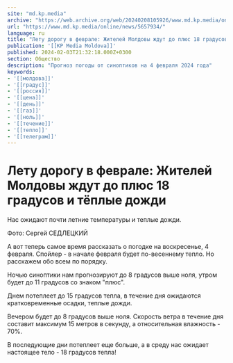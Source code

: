 ```yaml
---
site: "md.kp.media"
archive: "https://web.archive.org/web/20240208105926/www.md.kp.media/online/news/5657934/"
url: "https://www.md.kp.media/online/news/5657934/"
language: ru
title: "Лету дорогу в феврале: Жителей Молдовы ждут до плюс 18 градусов и тёплые дожди"
publication: '[[KP Media Moldova]]'
published: 2024-02-03T21:32:18.000Z+0300
section: Общество
description: "Прогноз погоды от синоптиков на 4 февраля 2024 года"
keywords:
- '[[молдова]]'
- '[[градус]]'
- '[[россия]]'
- '[[цена]]'
- '[[день]]'
- '[[газ]]'
- '[[ноль]]'
- '[[течение]]'
- '[[тепло]]'
- '[[телеграм]]'
---
```


# Лету дорогу в феврале: Жителей Молдовы ждут до плюс 18 градусов и тёплые дожди

Нас ожидают почти летние температуры и теплые дожди.

Фото: Сергей СЕДЛЕЦКИЙ

А вот теперь самое время рассказать о погодке на воскресенье, 4 февраля. Спойлер - в начале февраля будет по-весеннему тепло. Но расскажем обо всем по порядку.

Ночью синоптики нам прогнозируют до 8 градусов выше ноля, утром будет до 11 градусов со знаком "плюс".

Днем потеплеет до 15 градусов тепла, в течение дня ожидаются кратковременные осадки, теплые дожди.

Вечером будет до 8 градусов выше ноля. Скорость ветра в течение дня составит максимум 15 метров в секунду, а относительная влажность - 70%.

В последующие дни потеплеет еще больше, а в среду нас ожидает настоящее тело - 18 градусов тепла!